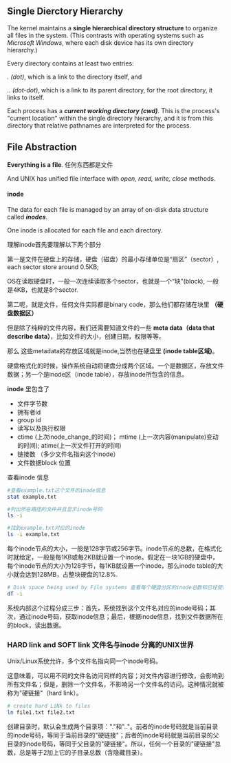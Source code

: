 ## Single Dierctory Hierarchy

The kernel maintains a **single hierarchical directory structure** to organize all files in the system. \(This contrasts with operating systems such as _Microsoft Windows_, where each disk device has its own directory hierarchy.\)

Every directory contains at least two entries:

_. \(dot\)_, which is a link to the directory itself, and

_.. \(dot-dot\)_, which is a link to its parent directory, for the root directory, it links to itself.

Each process has a _**current working directory \(cwd\)**_. This is the process's "current location" within the single directory hierarchy, and it is from this directory that relative pathnames are interpreted for the process.

## File Abstraction

**Everything is a file**. 任何东西都是文件

And UNIX has unified file interface with _open, read, write, close_ methods.

#### inode

The data for each file is managed by an array of on-disk data structure called _**inodes**_.

One inode is allocated for each file and each directory.

理解inode首先要理解以下两个部分

第一是文件在硬盘上的存储，硬盘（磁盘）的最小存储单位是“扇区”（sector）, each sector store around 0.5KB;

OS在读取硬盘时，一般一次连续读取多个sector，也就是一个“块”\(block\), 一般是4KB，也就是8个sector.

第二呢，就是文件，任何文件实际都是binary code，那么他们都存储在块里 **（硬盘数据区）**

但是除了纯粹的文件内容，我们还需要知道文件的一些 **meta data（data that describe data）**，比如文件的大小，创建日期，权限等等。

那么 这些metadata的存放区域就是inode,当然也在硬盘里 **\(inode table区域\)**。

硬盘格式化的时候，操作系统自动将硬盘分成两个区域。一个是数据区，存放文件数据；另一个是inode区（inode table），存放inode所包含的信息。

**inode** 里包含了

* 文件字节数
* 拥有者id
* group id
* 读写以及执行权限
* ctime \(上次inode_change_的时间\)； mtime \(上一次内容\(manipulate\)变动的时间\); atime\(上一次文件打开的时间\)
* 链接数 （多少文件名指向这个inode）
* 文件数据block 位置

查看inode 信息



```bash
#查看example.txt这个文件的inode信息
stat example.txt 

#列出所在路径的文件并且显示inode号码
ls -i 

#找到example.txt对应的inode
ls -i example.txt 
```


每个inode节点的大小，一般是128字节或256字节。inode节点的总数，在格式化时就给定，一般是每1KB或每2KB就设置一个inode。假定在一块1GB的硬盘中，每个inode节点的大小为128字节，每1KB就设置一个inode，那么inode table的大小就会达到128MB，占整块硬盘的12.8%.

```bash
# Disk space being used by File systems 查看每个硬盘分区的inode总数和已经使用的数量
df -i
```
系统内部这个过程分成三步：首先，系统找到这个文件名对应的inode号码；其次，通过inode号码，获取inode信息；最后，根据inode信息，找到文件数据所在的block，读出数据。

### HARD link and SOFT link 文件名与inode 分离的UNIX世界 

Unix/Linux系统允许，多个文件名指向同一个inode号码。

这意味着，可以用不同的文件名访问同样的内容；对文件内容进行修改，会影响到所有文件名；但是，删除一个文件名，不影响另一个文件名的访问。这种情况就被称为"硬链接"（hard link）。

```bash
# create hard LiNk to files
ln file1.txt file2.txt 
```

创建目录时，默认会生成两个目录项："."和".."。前者的inode号码就是当前目录的inode号码，等同于当前目录的"硬链接"；后者的inode号码就是当前目录的父目录的inode号码，等同于父目录的"硬链接"。所以，任何一个目录的"硬链接"总数，总是等于2加上它的子目录总数（含隐藏目录）。


